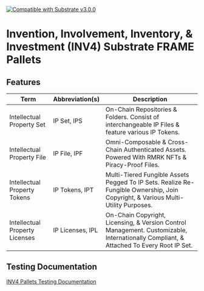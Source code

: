 [![Compatible with Substrate v3.0.0](https://img.shields.io/badge/Substrate-v3.0.0-E6007A)](https://github.com/paritytech/substrate/releases/tag/v3.0.0)

# Invention, Involvement, Inventory, & Investment (INV4) Substrate FRAME Pallets

## Features

| Term                                 | Abbreviation(s)   | Description                                                                                                                            |
| ------------------------------------ | ----------------- | -------------------------------------------------------------------------------------------------------------------------------------- |
| Intellectual Property Set            | IP Set, IPS       | On-Chain Repositories & Folders. Consist of interchangeable IP Files & feature various IP Tokens.                                      |
| Intellectual Property File           | IP File, IPF      | Omni-Composable & Cross-Chain Authenticated Assets. Powered With RMRK NFTs & Piracy-Proof Files.                                       |
| Intellectual Property Tokens         | IP Tokens, IPT    | Multi-Tiered Fungible Assets Pegged To IP Sets. Realize Re-Fungible Ownership, Join Copyright, & Various Multi-Utility Purposes.       |
| Intellectual Property Licenses       | IP Licenses, IPL  | On-Chain Copyright, Licensing, & Version Control Management. Customizable, Internationally Compliant, & Attached To Every Root IP Set. |


## Testing Documentation

[INV4 Pallets Testing Documentation](https://gist.github.com/arrudagates/877d6d7b56d06ea1a941b73573a28d3f)